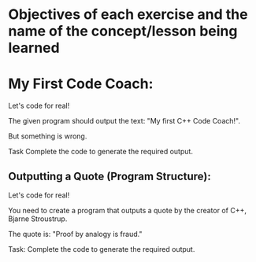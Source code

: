 # **Objectives of each exercise and the name of the concept/lesson being learned**

# **My First Code Coach:**
Let's code for real!

The given program should output the text: "My first C++ Code Coach!".

But something is wrong.

Task
Complete the code to generate the required output.

## **Outputting a Quote (Program Structure):**

Let's code for real!

You need to create a program that outputs a quote by the creator of C++, Bjarne Stroustrup.

The quote is: "Proof by analogy is fraud."

Task: Complete the code to generate the required output.
